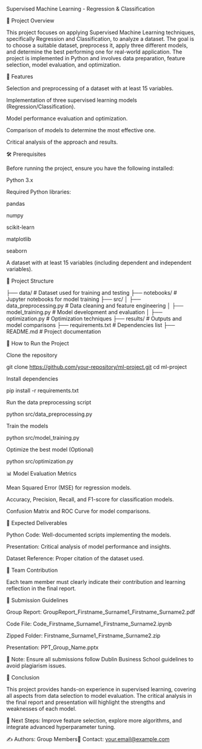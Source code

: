 Supervised Machine Learning - Regression & Classification

📌 Project Overview

This project focuses on applying Supervised Machine Learning techniques, specifically Regression and Classification, to analyze a dataset. The goal is to choose a suitable dataset, preprocess it, apply three different models, and determine the best performing one for real-world application. The project is implemented in Python and involves data preparation, feature selection, model evaluation, and optimization.

🚀 Features

Selection and preprocessing of a dataset with at least 15 variables.

Implementation of three supervised learning models (Regression/Classification).

Model performance evaluation and optimization.

Comparison of models to determine the most effective one.

Critical analysis of the approach and results.

🛠️ Prerequisites

Before running the project, ensure you have the following installed:

Python 3.x

Required Python libraries:

pandas

numpy

scikit-learn

matplotlib

seaborn

A dataset with at least 15 variables (including dependent and independent variables).

📂 Project Structure

├── data/                     # Dataset used for training and testing
├── notebooks/                # Jupyter notebooks for model training
├── src/
│   ├── data_preprocessing.py # Data cleaning and feature engineering
│   ├── model_training.py     # Model development and evaluation
│   ├── optimization.py       # Optimization techniques
├── results/                  # Outputs and model comparisons
├── requirements.txt          # Dependencies list
├── README.md                 # Project documentation

🔧 How to Run the Project

Clone the repository

git clone https://github.com/your-repository/ml-project.git
cd ml-project

Install dependencies

pip install -r requirements.txt

Run the data preprocessing script

python src/data_preprocessing.py

Train the models

python src/model_training.py

Optimize the best model (Optional)

python src/optimization.py

📊 Model Evaluation Metrics

Mean Squared Error (MSE) for regression models.

Accuracy, Precision, Recall, and F1-score for classification models.

Confusion Matrix and ROC Curve for model comparisons.

🎯 Expected Deliverables

Python Code: Well-documented scripts implementing the models.

Presentation: Critical analysis of model performance and insights.

Dataset Reference: Proper citation of the dataset used.

👥 Team Contribution

Each team member must clearly indicate their contribution and learning reflection in the final report.

📅 Submission Guidelines

Group Report: GroupReport_Firstname_Surname1_Firstname_Surname2.pdf

Code File: Code_Firstname_Surname1_Firstname_Surname2.ipynb

Zipped Folder: Firstname_Surname1_Firstname_Surname2.zip

Presentation: PPT_Group_Name.pptx

📌 Note: Ensure all submissions follow Dublin Business School guidelines to avoid plagiarism issues.

📢 Conclusion

This project provides hands-on experience in supervised learning, covering all aspects from data selection to model evaluation. The critical analysis in the final report and presentation will highlight the strengths and weaknesses of each model.

🔹 Next Steps: Improve feature selection, explore more algorithms, and integrate advanced hyperparameter tuning.

✍️ Authors: Group Members📧 Contact: your.email@example.com
